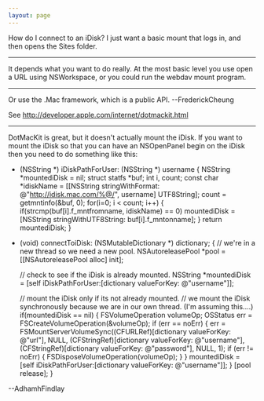 ```yaml
---
layout: page
---
```


How do I connect to an iDisk? I just want a basic mount that logs in, and then opens the Sites folder.

----

It depends what you want to do really. At the most basic level you use open a URL using NSWorkspace, or you could run the webdav mount program.

----

Or use the .Mac framework, which is a public API. --FrederickCheung

See http://developer.apple.com/internet/dotmackit.html

----

DotMacKit is great, but it doesn't actually mount the iDisk.  If you want to mount the iDisk so that you can have an NSOpenPanel begin on the iDisk then you need to do something like this:

    
- (NSString *) iDiskPathForUser: (NSString *) username
{
	NSString *mountediDisk = nil;
	struct statfs *buf;
	int i, count;
	const char *idiskName = [[NSString stringWithFormat: @"http://idisk.mac.com/%@/", username] UTF8String];
	count = getmntinfo(&buf, 0);
	for(i=0; i < count; i++) {
		if(strcmp(buf[i].f_mntfromname, idiskName) == 0)
			mountediDisk = [NSString stringWithUTF8String: buf[i].f_mntonname];
	}
	return mountediDisk;
}
- (void) connectToiDisk: (NSMutableDictionary *) dictionary;
{
	// we're in a new thread so we need a new pool.
	NSAutoreleasePool *pool = [[NSAutoreleasePool alloc] init];

	// check to see if the iDisk is already mounted.
	NSString *mountediDisk = [self iDiskPathForUser:[dictionary valueForKey: @"username"]];
	
	// mount the iDisk only if its not already mounted.
	// we mount the iDisk synchronously because we are in our own thread. (I'm assuming this....)
	if(mountediDisk == nil) {
		FSVolumeOperation volumeOp;
		OSStatus err = FSCreateVolumeOperation(&volumeOp);
		if (err == noErr) {
			err = FSMountServerVolumeSync((CFURLRef)[dictionary valueForKey: @"url"], NULL, (CFStringRef)[dictionary valueForKey: @"username"], (CFStringRef)[dictionary valueForKey: @"password"], NULL, 1);
			if (err != noErr) {
				FSDisposeVolumeOperation(volumeOp);
			}
		}
	mountediDisk = [self iDiskPathForUser:[dictionary valueForKey: @"username"]];
	}
	[pool release];
}

 

--AdhamhFindlay
